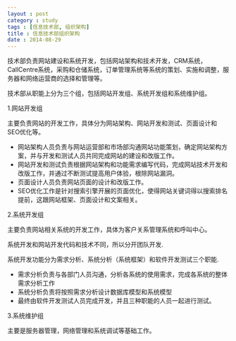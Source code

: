 ```yaml
---
layout : post
category : study
tags : [信息技术部, 组织架构]
title : 信息技术部组织架构
date : 2014-08-29
---
```


技术部负责网站建设和系统开发，包括网站架构和技术开发，CRM系统，CallCentre系统，采购和仓储系统，订单管理系统等系统的策划、实施和调整，服务器和网络运营商的选择和管理等。

技术部从职能上分为三个组，包括网站开发组、系统开发组和系统维护组。

1.网站开发组

主要负责网站的开发工作，具体分为网站架构、网站开发和测试、页面设计和SEO优化等。

- 网站架构人员负责与网站运营部和市场部沟通网站功能策划，确定网站架构方案，并与开发和测试人员共同完成网站的建设和改版工作。
- 网站开发和测试负责根据网站架构和功能需求编写代码，完成网站技术开发和改版工作，并通过不断测试提高用户体验，根除网站漏洞。
- 页面设计人员负责网站页面的设计和改版工作。
- SEO优化工作是针对搜索引擎开展的页面优化，使得网站关键词得以搜索排名提前，这跟网站框架、页面设计和文案相关。

2.系统开发组

主要负责网站相关系统的开发工作，具体为客户关系管理系统和呼叫中心。

系统开发和网站开发代码和技术不同，所以分开团队开发.

系统开发功能分为需求分析、系统分析（系统框架）和软件开发测试三个职能.

- 需求分析负责与各部门人员沟通，分析各系统的使用需求，完成各系统的整体需求分析工作
- 系统分析负责将按照需求分析设计数据库模型和系统模型
- 最终由软件开发测试人员完成开发，并且三种职能的人员一起进行测试。

3.系统维护组

主要是服务器管理，网络管理和系统调试等基础工作。

